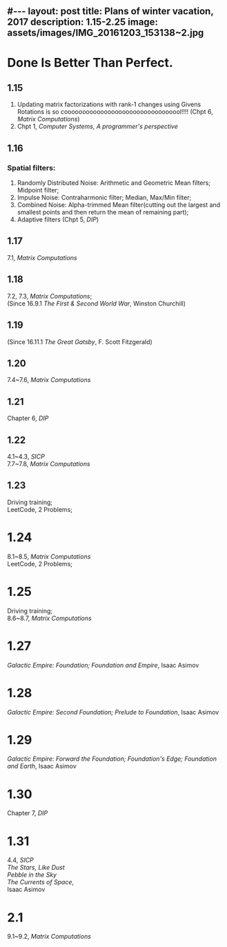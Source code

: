 
#---
layout: post
title: Plans of winter vacation, 2017
description: 1.15-2.25
image: assets/images/IMG_20161203_153138~2.jpg
---
# Done Is Better Than Perfect.

## 1.15  
1. Updating matrix factorizations with rank-1 changes using Givens Rotations is so cooooooooooooooooooooooooooooooool!!!! (Chpt 6, *Matrix Computations*)  
2. Chpt 1, *Computer Systems, A programmer's perspective*

## 1.16  
### Spatial filters:  
1. Randomly Distributed Noise: Arithmetic and Geometric Mean filters; Midpoint filter;  
2. Impulse Noise: Contraharmonic filter; Median, Max/Min filter;   
3. Combined Noise: Alpha-trimmed Mean filter(cutting out the largest and smallest points and then return the mean of remaining part);  
4. Adaptive filters (Chpt 5, *DIP*)  

## 1.17  
7.1, *Matrix Computations*  

## 1.18  
7.2, 7.3, *Matrix Computations*;  
(Since 16.9.1 *The First & Second World War*, Winston Churchill)  

## 1.19  
(Since 16.11.1 *The Great Gatsby*, F. Scott Fitzgerald)  

## 1.20  
7.4~7.6, *Matrix Computations*  

## 1.21  
Chapter 6, *DIP*  

## 1.22  
4.1~4.3, *SICP*  
7.7~7.8, *Matrix Computations*  

## 1.23  
Driving training;  
LeetCode, 2 Problems;  

# 1.24
8.1~8.5, *Matrix Computations*  
LeetCode, 2 Problems;

# 1.25
Driving training;  
8.6~8.7, *Matrix Computations*  

# 1.27
*Galactic Empire: Foundation; Foundation and Empire*, Isaac Asimov

# 1.28
*Galactic Empire: Second Foundation; Prelude to Foundation*, Isaac Asimov

# 1.29
*Galactic Empire: Forward the Foundation; Foundation's Edge; Foundation and Earth*, Isaac Asimov

# 1.30
Chapter 7, *DIP*

# 1.31
4.4, *SICP*  
*The Stars, Like Dust*  
*Pebble in the Sky*  
*The Currents of Space*,  
Isaac Asimov

# 2.1
9.1~9.2, *Matrix Computations*